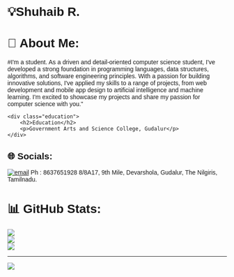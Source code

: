 # 💡Shuhaib R.

# 💫 About Me:
#I'm a student. As a driven and detail-oriented computer science student, I've developed a strong foundation in programming languages, data structures, algorithms, and software engineering principles. With a passion for building innovative solutions, I've applied my skills to a range of projects, from web development and mobile app design to artificial intelligence and machine learning. I'm excited to showcase my projects and share my passion for computer science with you."

<!DOCTYPE html>
<html lang="en">
<head>
    <meta charset="UTF-8">
    <meta name="viewport" content="width=device-width, initial-scale=1.0">
    <title>Education Information</title>
    <style>
        body {
            font-family: Arial, sans-serif;
            margin: 20px;
        }
        .education {
            background-color: #f4f4f4;
            padding: 20px;
            border-radius: 8px;
            box-shadow: 0 2px 4px rgba(0, 0, 0, 0.1);
        }
        .education h2 {
            color: #2c3e50;
        }
        .education p {
            font-size: 1.1em;
            color: #34495e;
        }
    </style>
</head>
<body>

    <div class="education">
        <h2>Education</h2>
        <p>Government Arts and Science College, Gudalur</p>
    </div>

</body>
</html>


## 🌐 Socials:
[![email](https://img.shields.io/badge/Email-D14836?logo=gmail&logoColor=white)](mailto:shuhaibofficial03@gmail.com) 
Ph : 8637651928
8/8A17, 9th Mile, Devarshola, Gudalur, The Nilgiris, Tamilnadu.

# 📊 GitHub Stats:
![](https://github-readme-stats.vercel.app/api?username=Shuhaib-R&theme=gruvbox_light&hide_border=false&include_all_commits=false&count_private=false)<br/>
![](https://nirzak-streak-stats.vercel.app/?user=Shuhaib-R&theme=gruvbox_light&hide_border=false)<br/>
![](https://github-readme-stats.vercel.app/api/top-langs/?username=Shuhaib-R&theme=gruvbox_light&hide_border=false&include_all_commits=false&count_private=false&layout=compact)

---
[![](https://visitcount.itsvg.in/api?id=Shuhaib-R&icon=0&color=0)](https://visitcount.itsvg.in)

<!-- Proudly created with GPRM ( https://gprm.itsvg.in ) -->
